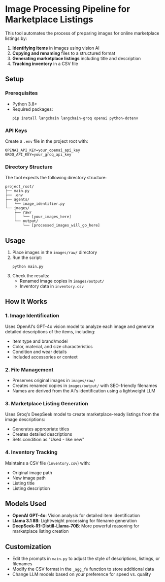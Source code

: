# Image Processing Pipeline for Marketplace Listings

This tool automates the process of preparing images for online marketplace listings by:

1. **Identifying items** in images using vision AI
2. **Copying and renaming** files to a structured format
3. **Generating marketplace listings** including title and description
4. **Tracking inventory** in a CSV file

## Setup

### Prerequisites

- Python 3.8+
- Required packages:
  ```
  pip install langchain langchain-groq openai python-dotenv
  ```

### API Keys

Create a `.env` file in the project root with:

```
OPENAI_API_KEY=your_openai_api_key
GROQ_API_KEY=your_groq_api_key
```

### Directory Structure

The tool expects the following directory structure:
```
project_root/
├── main.py
├── .env
├── agents/
│   └── image_identifier.py
└── images/
    ├── raw/
    │   └── [your_images_here]
    └── output/
        └── [processed_images_will_go_here]
```

## Usage

1. Place images in the `images/raw/` directory
2. Run the script:
   ```
   python main.py
   ```
3. Check the results:
   - Renamed image copies in `images/output/`
   - Inventory data in `inventory.csv`

## How It Works

### 1. Image Identification

Uses OpenAI's GPT-4o vision model to analyze each image and generate detailed descriptions of the items, including:
- Item type and brand/model
- Color, material, and size characteristics
- Condition and wear details
- Included accessories or context

### 2. File Management

- Preserves original images in `images/raw/`
- Creates renamed copies in `images/output/` with SEO-friendly filenames
- Names are derived from the AI's identification using a lightweight LLM

### 3. Marketplace Listing Generation

Uses Groq's DeepSeek model to create marketplace-ready listings from the image descriptions:
- Generates appropriate titles
- Creates detailed descriptions
- Sets condition as "Used - like new"

### 4. Inventory Tracking

Maintains a CSV file (`inventory.csv`) with:
- Original image path
- New image path
- Listing title
- Listing description

## Models Used

- **OpenAI GPT-4o**: Vision analysis for detailed item identification
- **Llama 3.1 8B**: Lightweight processing for filename generation
- **DeepSeek-R1-Distill-Llama-70B**: More powerful reasoning for marketplace listing creation

## Customization

- Edit the prompts in `main.py` to adjust the style of descriptions, listings, or filenames
- Modify the CSV format in the `_agg_fn` function to store additional data
- Change LLM models based on your preference for speed vs. quality
